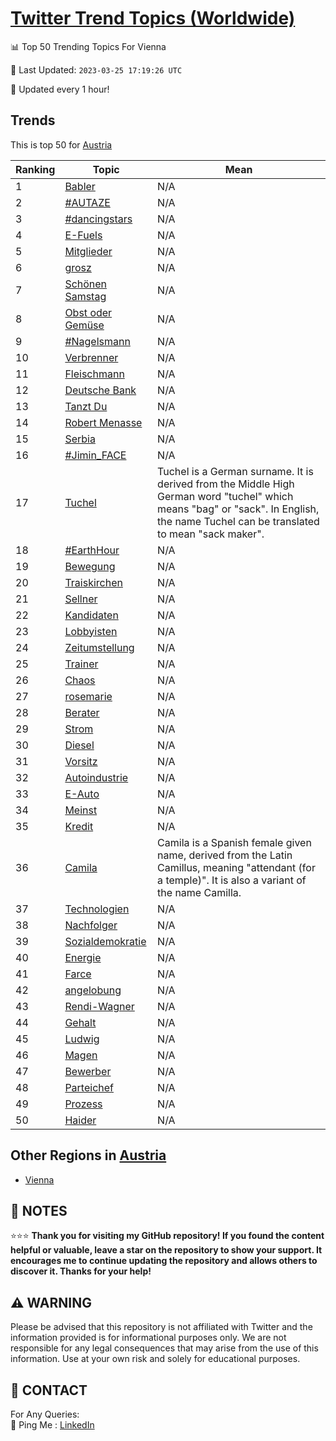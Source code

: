 [Twitter Trend Topics (Worldwide)](https://github.com/ErcinDedeoglu/Twitter-Trend-Topics)
==========


📊 Top 50 Trending Topics For Vienna

📆 Last Updated: `2023-03-25 17:19:26 UTC`

🔧 Updated every 1 hour!


## Trends

This is top 50 for [Austria](</Austria>)

| Ranking | Topic | Mean |
| ------- | ------------ | ------------ |
| 1 | [Babler](http://twitter.com/search?q=Babler) | N/A |
| 2 | [#AUTAZE](http://twitter.com/search?q=%23AUTAZE) | N/A |
| 3 | [#dancingstars](http://twitter.com/search?q=%23dancingstars) | N/A |
| 4 | [E-Fuels](http://twitter.com/search?q=E-Fuels) | N/A |
| 5 | [Mitglieder](http://twitter.com/search?q=Mitglieder) | N/A |
| 6 | [grosz](http://twitter.com/search?q=grosz) | N/A |
| 7 | [Schönen Samstag](http://twitter.com/search?q=Sch%c3%b6nen+Samstag) | N/A |
| 8 | [Obst oder Gemüse](http://twitter.com/search?q=Obst+oder+Gem%c3%bcse) | N/A |
| 9 | [#Nagelsmann](http://twitter.com/search?q=%23Nagelsmann) | N/A |
| 10 | [Verbrenner](http://twitter.com/search?q=Verbrenner) | N/A |
| 11 | [Fleischmann](http://twitter.com/search?q=Fleischmann) | N/A |
| 12 | [Deutsche Bank](http://twitter.com/search?q=Deutsche+Bank) | N/A |
| 13 | [Tanzt Du](http://twitter.com/search?q=Tanzt+Du) | N/A |
| 14 | [Robert Menasse](http://twitter.com/search?q=Robert+Menasse) | N/A |
| 15 | [Serbia](http://twitter.com/search?q=Serbia) | N/A |
| 16 | [#Jimin_FACE](http://twitter.com/search?q=%23Jimin_FACE) | N/A |
| 17 | [Tuchel](http://twitter.com/search?q=Tuchel) | Tuchel is a German surname. It is derived from the Middle High German word "tuchel" which means "bag" or "sack". In English, the name Tuchel can be translated to mean "sack maker". |
| 18 | [#EarthHour](http://twitter.com/search?q=%23EarthHour) | N/A |
| 19 | [Bewegung](http://twitter.com/search?q=Bewegung) | N/A |
| 20 | [Traiskirchen](http://twitter.com/search?q=Traiskirchen) | N/A |
| 21 | [Sellner](http://twitter.com/search?q=Sellner) | N/A |
| 22 | [Kandidaten](http://twitter.com/search?q=Kandidaten) | N/A |
| 23 | [Lobbyisten](http://twitter.com/search?q=Lobbyisten) | N/A |
| 24 | [Zeitumstellung](http://twitter.com/search?q=Zeitumstellung) | N/A |
| 25 | [Trainer](http://twitter.com/search?q=Trainer) | N/A |
| 26 | [Chaos](http://twitter.com/search?q=Chaos) | N/A |
| 27 | [rosemarie](http://twitter.com/search?q=rosemarie) | N/A |
| 28 | [Berater](http://twitter.com/search?q=Berater) | N/A |
| 29 | [Strom](http://twitter.com/search?q=Strom) | N/A |
| 30 | [Diesel](http://twitter.com/search?q=Diesel) | N/A |
| 31 | [Vorsitz](http://twitter.com/search?q=Vorsitz) | N/A |
| 32 | [Autoindustrie](http://twitter.com/search?q=Autoindustrie) | N/A |
| 33 | [E-Auto](http://twitter.com/search?q=E-Auto) | N/A |
| 34 | [Meinst](http://twitter.com/search?q=Meinst) | N/A |
| 35 | [Kredit](http://twitter.com/search?q=Kredit) | N/A |
| 36 | [Camila](http://twitter.com/search?q=Camila) | Camila is a Spanish female given name, derived from the Latin Camillus, meaning "attendant (for a temple)". It is also a variant of the name Camilla. |
| 37 | [Technologien](http://twitter.com/search?q=Technologien) | N/A |
| 38 | [Nachfolger](http://twitter.com/search?q=Nachfolger) | N/A |
| 39 | [Sozialdemokratie](http://twitter.com/search?q=Sozialdemokratie) | N/A |
| 40 | [Energie](http://twitter.com/search?q=Energie) | N/A |
| 41 | [Farce](http://twitter.com/search?q=Farce) | N/A |
| 42 | [angelobung](http://twitter.com/search?q=angelobung) | N/A |
| 43 | [Rendi-Wagner](http://twitter.com/search?q=Rendi-Wagner) | N/A |
| 44 | [Gehalt](http://twitter.com/search?q=Gehalt) | N/A |
| 45 | [Ludwig](http://twitter.com/search?q=Ludwig) | N/A |
| 46 | [Magen](http://twitter.com/search?q=Magen) | N/A |
| 47 | [Bewerber](http://twitter.com/search?q=Bewerber) | N/A |
| 48 | [Parteichef](http://twitter.com/search?q=Parteichef) | N/A |
| 49 | [Prozess](http://twitter.com/search?q=Prozess) | N/A |
| 50 | [Haider](http://twitter.com/search?q=Haider) | N/A |



## Other Regions in [Austria](</Austria>)

* [Vienna](</Austria/Vienna.md>)



## 📝 NOTES

⭐⭐⭐ **Thank you for visiting my GitHub repository! If you found the content helpful or valuable, leave a star on the repository to show your support. It encourages me to continue updating the repository and allows others to discover it. Thanks for your help!**


## ⚠️ WARNING

Please be advised that this repository is not affiliated with Twitter and the information provided is for informational purposes only. We are not responsible for any legal consequences that may arise from the use of this information. Use at your own risk and solely for educational purposes.


## 📨 CONTACT

 For Any Queries:  
            🏓 Ping Me : [LinkedIn](https://www.linkedin.com/in/ercindedeoglu/)
